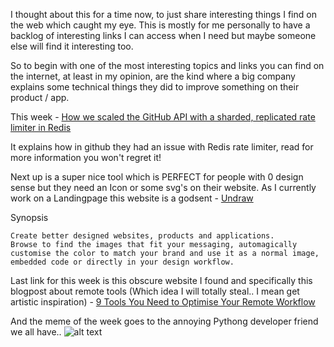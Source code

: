 I thought about this for a time now, to just share interesting things I find on the web which caught my eye. This is mostly for me personally to have a backlog of interesting links I can access when I need but maybe someone else will find it interesting too.

So to begin with one of the most interesting topics and links you can find on the internet, at least in my opinion, are the kind where a big company explains some technical things they did to improve something on their product / app.

This week - [How we scaled the GitHub API with a sharded, replicated rate limiter in Redis](https://github.blog/2021-04-05-how-we-scaled-github-api-sharded-replicated-rate-limiter-redis/)

It explains how in github they had an issue with Redis rate limiter, read for more information you won't regret it!

Next up is a super nice tool which is PERFECT for people with 0 design sense but they need an Icon or some svg's on their website. As I currently work on a Landingpage this website is a godsent - [Undraw](https://undraw.co/)

Synopsis

```
Create better designed websites, products and applications.
Browse to find the images that fit your messaging, automagically customise the color to match your brand and use it as a normal image,
embedded code or directly in your design workflow.
```

Last link for this week is this obscure website I found and specifically this blogpost about remote tools (Which idea I will totally steal.. I mean get artistic inspiration) - [9 Tools You Need to Optimise Your Remote Workflow](https://cult.honeypot.io/reads/9-tools-you-need-to-optimise-your-remote-workflow)

And the meme of the week goes to the annoying Pythong developer friend we all have..
![alt text]("/img/python.jpg")
